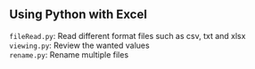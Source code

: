 ## Using Python with Excel
`fileRead.py`: Read different format files such as csv, txt and xlsx  
`viewing.py`: Review the wanted values  
`rename.py`: Rename multiple files
